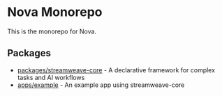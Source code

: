 # Nova Monorepo

This is the monorepo for Nova.

## Packages

- [packages/streamweave-core](packages/streamweave-core) - A declarative framework for complex tasks and AI workflows
- [apps/example](apps/example) - An example app using streamweave-core
